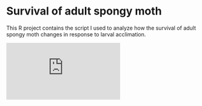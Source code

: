 # Survival of adult spongy moth
This R project contains the script I used to analyze how the survival of adult spongy moth changes in response to larval acclimation. 


![fig_2.pdf](https://github.com/user-attachments/files/16734875/fig_2.pdf)
